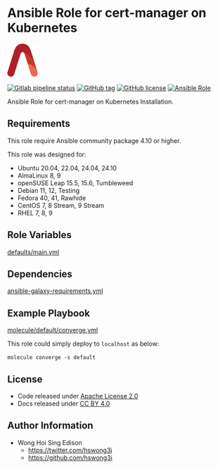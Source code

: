 # Ansible Role for cert-manager on Kubernetes

<a href="https://alvistack.com" title="AlviStack" target="_blank"><img src="/alvistack.svg" height="75" alt="AlviStack"></a>

[![Gitlab pipeline status](https://img.shields.io/gitlab/pipeline/alvistack/ansible-role-kube_cert_manager/master)](https://gitlab.com/alvistack/ansible-role-kube_cert_manager/-/pipelines)
[![GitHub tag](https://img.shields.io/github/tag/alvistack/ansible-role-kube_cert_manager.svg)](https://github.com/alvistack/ansible-role-kube_cert_manager/tags)
[![GitHub license](https://img.shields.io/github/license/alvistack/ansible-role-kube_cert_manager.svg)](https://github.com/alvistack/ansible-role-kube_cert_manager/blob/master/LICENSE)
[![Ansible Role](https://img.shields.io/badge/galaxy-alvistack.kube_cert_manager-blue.svg)](https://galaxy.ansible.com/alvistack/kube_cert_manager)

Ansible Role for cert-manager on Kubernetes Installation.

## Requirements

This role require Ansible community package 4.10 or higher.

This role was designed for:

- Ubuntu 20.04, 22.04, 24.04, 24.10
- AlmaLinux 8, 9
- openSUSE Leap 15.5, 15.6, Tumbleweed
- Debian 11, 12, Testing
- Fedora 40, 41, Rawhide
- CentOS 7, 8 Stream, 9 Stream
- RHEL 7, 8, 9

## Role Variables

[defaults/main.yml](defaults/main.yml)

## Dependencies

[ansible-galaxy-requirements.yml](ansible-galaxy-requirements.yml)

## Example Playbook

[molecule/default/converge.yml](molecule/default/converge.yml)

This role could simply deploy to `localhost` as below:

    molecule converge -s default

## License

- Code released under [Apache License 2.0](LICENSE)
- Docs released under [CC BY 4.0](http://creativecommons.org/licenses/by/4.0/)

## Author Information

- Wong Hoi Sing Edison
  - <https://twitter.com/hswong3i>
  - <https://github.com/hswong3i>
